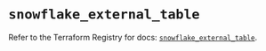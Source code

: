 # `snowflake_external_table`

Refer to the Terraform Registry for docs: [`snowflake_external_table`](https://registry.terraform.io/providers/snowflake-labs/snowflake/0.100.0/docs/resources/external_table).
